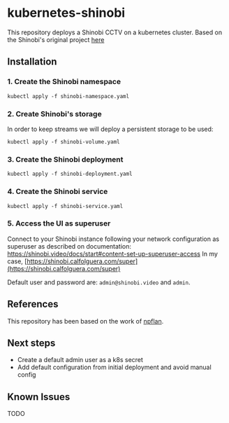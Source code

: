 # kubernetes-shinobi
This repository deploys a Shinobi CCTV on a kubernetes cluster.
Based on the Shinobi's original project [here](https://shinobi.video)

## Installation
### 1. Create the Shinobi namespace
```
kubectl apply -f shinobi-namespace.yaml
```

### 2. Create Shinobi's storage
In order to keep streams we will deploy a persistent storage to be used:
```
kubectl apply -f shinobi-volume.yaml
```

### 3. Create the Shinobi deployment
```
kubectl apply -f shinobi-deployment.yaml
```

### 4. Create the Shinobi service
```
kubectl apply -f shinobi-service.yaml
```

### 5. Access the UI as superuser
Connect to your Shinobi instance following your network configuration as superuser as described on documentation: https://shinobi.video/docs/start#content-set-up-superuser-access
In my case, [https://shinobi.calfolguera.com/super](https://shinobi.calfolguera.com/super)

Default user and password are: `admin@shinobi.video` and `admin`.

## References
This repository has been based on the work of [npflan](https://github.com/npflan/shinobi).

## Next steps
* Create a default admin user as a k8s secret
* Add default configuration from initial deployment and avoid manual config

## Known Issues
TODO
